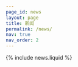 ```yaml
---
page_id: news
layout: page
title: 新闻
permalink: /news/
nav: true
nav_order: 2
---
```


{% include news.liquid %}

